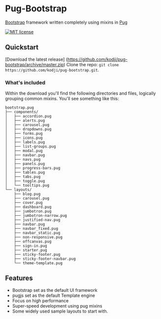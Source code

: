 # Pug-Bootstrap
[Bootstrap](http://getbootstrap.com) framework written completely using mixins in [Pug](https://pugjs.org)

[![MIT license](http://img.shields.io/badge/license-MIT-brightgreen.svg)](http://opensource.org/licenses/MIT)

## Quickstart

[Download the latest release] (https://github.com/kodji/pug-bootstrap/archive/master.zip)
Clone the repo: `git clone https://github.com/kodji/pug-bootstrap.git`.

### What's included

Within the download you'll find the following directories and files, logically grouping common mixins. You'll see something like this:

```
bootstrap.pug
├── components/
│   ├── accordion.pug
│   ├── alerts.pug
│   ├── carousel.pug
│   ├── dropdowns.pug
│   ├── forms.pug
│   ├── icons.pug
│   ├── labels.pug
│   ├── list-groups.pug
│   ├── modal.pug
│   ├── navbar.pug
│   ├── navs.pug
│   ├── panels.pug
│   ├── progress-bars.pug
│   ├── tables.pug
│   ├── tabs.pug
│   ├── toggle.pug
│   └── tooltips.pug
└── layouts/
    ├── blog.pug
    ├── carousel.pug
    ├── cover.pug
    ├── dashboard.pug
    ├── jumbotron.pug
    ├── jumbotron-narrow.pug
    ├── justified-nav.pug
    ├── navbar.pug
    ├── navbar_fixed.pug
    ├── navbar_static.pug
    ├── non-responsive.pug
    ├── offcanvas.pug
    ├── sign-in.pug
    ├── starter.pug
    ├── sticky-footer.pug
    ├── sticky-footer-navbar.pug
    └── theme-template.pug

```


## Features

  * Bootstrap set as the default UI framework
  * pugjs set as the default Template engine
  * Focus on high performance
  * Super-speed development using pug mixins
  * Some widely used sample layouts to start with.
